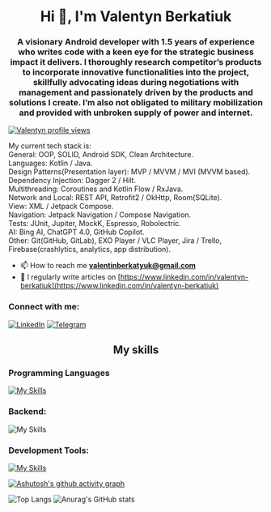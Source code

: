 <h1 align="center">Hi 👋, I'm Valentyn Berkatiuk</h1>
<h3 align="center">A visionary Android developer with 1.5 years of experience who writes code with a keen eye for the strategic business impact it delivers. I thoroughly research competitor’s products to incorporate innovative functionalities into the project, skillfully advocating ideas during negotiations with management and passionately driven by the products and solutions I create. I’m also not obligated to military mobilization and provided with unbroken supply of power and internet.</h3>

[![Valentyn profile views](https://u8views.com/api/v1/github/profiles/72772459/views/day-week-month-total-count.svg)](https://u8views.com/github/ValentynBerkatiuk)

My current tech stack is: <br>
General: OOP, SOLID, Android SDK, Clean Architecture. <br>
Languages: Kotlin / Java. <br>
Design Patterns(Presentation layer): MVP / MVVM / MVI (MVVM based). <br>
Dependency Injection: Dagger 2 / Hilt. <br>
Multithreading: Coroutines and Kotlin Flow / RxJava. <br>
Network and Local: REST API, Retrofit2 / OkHttp, Room(SQLite). <br>
View: XML / Jetpack Compose. <br>
Navigation: Jetpack Navigation / Compose Navigation. <br>
Tests: JUnit, Jupiter, MockK, Espresso, Robolectric. <br>
AI: Bing AI, ChatGPT 4.0, GitHub Copilot. <br>
Other: Git(GitHub, GitLab), EXO Player / VLC Player, Jira / Trello, Firebase(crashlytics, analytics, app distribution). <br>

- 📫 How to reach me **valentinberkatyuk@gmail.com**
- 📝 I regularly write articles on [https://www.linkedin.com/in/valentyn-berkatiuk](https://www.linkedin.com/in/valentyn-berkatiuk)

<h3 align="left">Connect with me:</h3>

[![LinkedIn](https://img.shields.io/badge/LinkedIn-0077B5?style=for-the-badge&logo=linkedin&logoColor=white)](https://www.linkedin.com/in/valentyn-berkatiuk/)
[![Telegram](https://img.shields.io/badge/Telegram-2CA5E0?style=for-the-badge&logo=telegram&logoColor=white)](https://t.me/Valentyn_Berkut)

<h2 align="center">My skills</h3>
<h3 align="left">Programming Languages</h3>

[![My Skills](https://skillicons.dev/icons?i=kotlin,java)](https://skillicons.dev)

<h3 align="left">Backend:</h3>

![My Skills](https://skillicons.dev/icons?i=ktor,sqlite)

<h3 align="left">Development Tools: </h3>

[![My Skills](https://skillicons.dev/icons?i=androidstudio,idea,git,github,gitlab)](https://skillicons.dev)

[![Ashutosh's github activity graph](https://github-readme-activity-graph.vercel.app/graph?username=ValentynBerkatiuk&theme=gotham)](https://github.com/ashutosh00710/github-readme-activity-graph)

![Top Langs](https://github-readme-stats.vercel.app/api/top-langs/?username=ValentynBerkatiuk&size_weight=0&count_weight=1&theme=gotham)
![Anurag's GitHub stats](https://github-readme-stats.vercel.app/api?username=ValentynBerkatiuk&show_icons=true&theme=gotham)

[gotham_repo]: https://github-readme-stats.vercel.app/api/pin/?username=ValentynBerkatiuk&repo=CalorieTracker&theme=gotham
